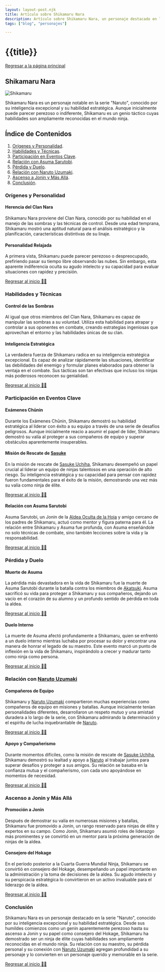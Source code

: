 ```yaml
---
layout: layout-post.njk
title: Artículo sobre Shikamaru Nara
description: Artículo sobre Shikamaru Nara, un personaje destacado en la serie "Naruto" conocido por su inteligencia excepcional y habilidades estratégicas.
tags: ["blog", "personajes"]

---
```


# {{title}}

[Regresar a la página principal](/articulos)

<section id="shikamaru">

# Shikamaru Nara

![Shikamaru](/img/shikamaru.webp)

Shikamaru Nara es un personaje notable en la serie "Naruto", conocido por su inteligencia excepcional y su habilidad estratégica. Aunque inicialmente puede parecer perezoso o indiferente, Shikamaru es un genio táctico cuyas habilidades son ampliamente reconocidas en el mundo ninja.

</section>

## Índice de Contenidos

1. [Orígenes y Personalidad](#origenes).
2. [Habilidades y Técnicas](#habilidades).
3. [Participación en Eventos Clave](#participacion).
4. [Relación con Asuma Sarutobi](#relacion).
5. [Pérdida y Duelo](#perdida).
6. [Relación con Naruto Uzumaki](#relacion1).
7. [Ascenso a Jonin y Más Allá](#ascenso).
8. [Conclusión](#conclusion).


<section id="origenes">

### Orígenes y Personalidad

#### Herencia del Clan Nara

Shikamaru Nara proviene del Clan Nara, conocido por su habilidad en el manejo de las sombras y las técnicas de control. Desde una edad temprana, Shikamaru mostró una aptitud natural para el análisis estratégico y la planificación, características distintivas de su linaje.


#### Personalidad Relajada

A primera vista, Shikamaru puede parecer perezoso o despreocupado, prefiriendo pasar su tiempo libre observando las nubes. Sin embargo, esta aparente indiferencia oculta su agudo intelecto y su capacidad para evaluar situaciones con rapidez y precisión.

</section>

[Regresar al inicio ☝🏻](#shikamaru)

<section id="habilidades">

### Habilidades y Técnicas

#### Control de las Sombras

Al igual que otros miembros del Clan Nara, Shikamaru es capaz de manipular las sombras a su voluntad. Utiliza esta habilidad para atrapar y controlar a sus oponentes en combate, creando estrategias ingeniosas que aprovechan el entorno y las habilidades únicas de su clan.

#### Inteligencia Estratégica

La verdadera fuerza de Shikamaru radica en su inteligencia estratégica excepcional. Es capaz de analizar rápidamente las situaciones, identificar las debilidades del enemigo y formular planes elaborados para obtener la ventaja en el combate. Sus tácticas son tan efectivas que incluso los ninjas más poderosos reconocen su genialidad.

</section>

[Regresar al inicio ☝🏻](#shikamaru)

<section id="participacion">

### Participación en Eventos Clave

#### Exámenes Chūnin

Durante los Exámenes Chūnin, Shikamaru demostró su habilidad estratégica al liderar con éxito a su equipo a través de una serie de desafíos peligrosos. Aunque inicialmente reacio a asumir el papel de líder, Shikamaru demostró su valía al proteger a sus compañeros de equipo y superar obstáculos aparentemente insuperables.

#### Misión de Rescate de [Sasuke](/Sasuke)

En la misión de rescate de [Sasuke Uchiha](/Sasuke), Shikamaru desempeñó un papel crucial al liderar un equipo de ninjas talentosos en una operación de alto riesgo. Su inteligencia estratégica y su capacidad para pensar con rapidez fueron fundamentales para el éxito de la misión, demostrando una vez más su valía como ninja de élite.

</section>

[Regresar al inicio ☝🏻](#shikamaru)

<section id="relacion">

#### Relación con Asuma Sarutobi

Asuma Sarutobi, un Jonin de la [Aldea Oculta de la Hoja](/Aldeas) y amigo cercano de los padres de Shikamaru, actuó como mentor y figura paterna para él. La relación entre Shikamaru y Asuma fue profunda, con Asuma enseñándole no solo técnicas de combate, sino también lecciones sobre la vida y la responsabilidad.

</section>

[Regresar al inicio ☝🏻](#shikamaru)

<section id="perdida">

### Pérdida y Duelo

#### Muerte de Asuma

La pérdida más devastadora en la vida de Shikamaru fue la muerte de Asuma Sarutobi durante la batalla contra los miembros de [Akatsuki](/Akatsuki). Asuma sacrificó su vida para proteger a Shikamaru y sus compañeros, dejando un vacío en el corazón de su alumno y un profundo sentido de pérdida en toda la aldea.

[Regresar al inicio ☝🏻](#shikamaru)

#### Duelo Interno

La muerte de Asuma afectó profundamente a Shikamaru, quien se enfrentó a un duelo interno mientras luchaba por procesar su dolor y encontrar una manera de honrar el legado de su maestro. Este evento marcó un punto de inflexión en la vida de Shikamaru, inspirándolo a crecer y madurar tanto como ninja como persona.

</section>

[Regresar al inicio ☝🏻](#shikamaru)

<section id="relacion1">

### Relación con [Naruto Uzumaki](/Naruto)

#### Compañeros de Equipo

Shikamaru y [Naruto Uzumaki](/Naruto) compartieron muchas experiencias como compañeros de equipo en misiones y batallas. Aunque inicialmente tenían personalidades diferentes, desarrollaron un respeto mutuo y una amistad duradera a lo largo de la serie, con Shikamaru admirando la determinación y el espíritu de lucha inquebrantable de [Naruto](/Naruto).


[Regresar al inicio ☝🏻](#shikamaru)

#### Apoyo y Compañerismo

Durante momentos difíciles, como la misión de rescate de [Sasuke Uchiha](/Sasuke), Shikamaru demostró su lealtad y apoyo a [Naruto](/Naruto) al trabajar juntos para superar desafíos y proteger a sus amigos. Su relación se basaba en la confianza mutua y el compañerismo, con cada uno apoyándose en momentos de necesidad.

</section>

[Regresar al inicio ☝🏻](#shikamaru)

<section id="ascenso">

### Ascenso a Jonin y Más Allá

#### Promoción a Jonin

Después de demostrar su valía en numerosas misiones y batallas, Shikamaru fue promovido a Jonin, un rango reservado para ninjas de élite y expertos en su campo. Como Jonin, Shikamaru asumió roles de liderazgo más prominentes y se convirtió en un mentor para la próxima generación de ninjas de la aldea.

#### Consejero del Hokage

En el período posterior a la Cuarta Guerra Mundial Ninja, Shikamaru se convirtió en consejero del Hokage, desempeñando un papel importante en la administración y la toma de decisiones de la aldea. Su agudo intelecto y su perspicacia estratégica lo convirtieron en un activo invaluable para el liderazgo de la aldea.

</section>

[Regresar al inicio ☝🏻](#shikamaru)

<section id="conclusion">

### Conclusión

Shikamaru Nara es un personaje destacado en la serie "Naruto", conocido por su inteligencia excepcional y su habilidad estratégica. Desde sus humildes comienzos como un genin aparentemente perezoso hasta su ascenso a Jonin y su papel como consejero del Hokage, Shikamaru ha demostrado ser un ninja de élite cuyas habilidades son ampliamente reconocidas en el mundo ninja. Su relación con su maestro, su pérdida personal y su conexión con [Naruto Uzumaki](/Naruto) agregan profundidad a su personaje y lo convierten en un personaje querido y memorable en la serie.

</section>

[Regresar al inicio ☝🏻](#shikamaru)
